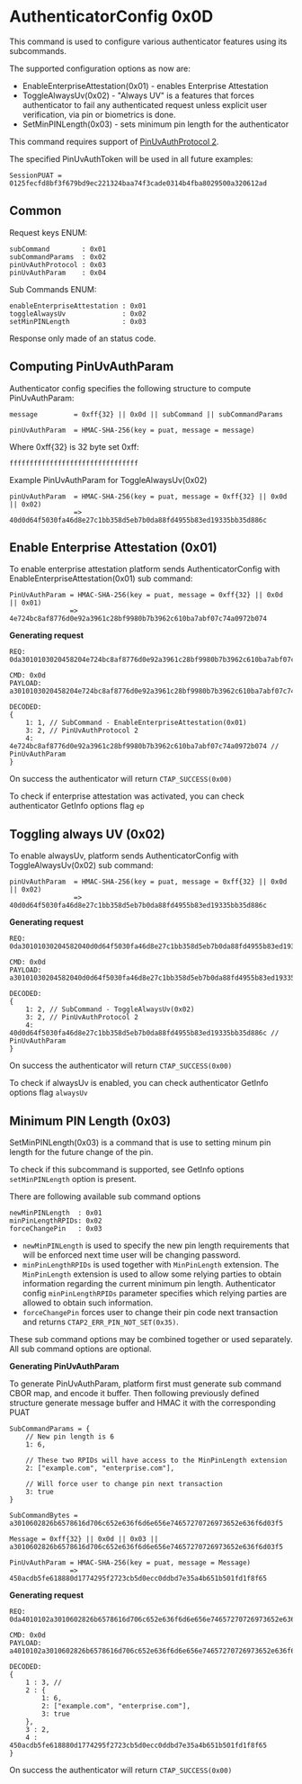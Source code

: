 # AuthenticatorConfig 0x0D

This command is used to configure various authenticator features using its subcommands.

The supported configuration options as now are:

- EnableEnterpriseAttestation(0x01) - enables Enterprise Attestation
- ToggleAlwaysUv(0x02) - "Always UV" is a features that forces authenticator to fail any authenticated request unless explicit user verification, via pin or biometrics is done.
- SetMinPINLength(0x03) - sets minimum pin length for the authenticator

This command requires support of [PinUvAuthProtocol 2](../Protocol/PinProtocol/2.md).


The specified PinUvAuthToken will be used in all future examples:

```
SessionPUAT = 0125fecfd8bf3f679bd9ec221324baa74f3cade0314b4fba8029500a320612ad
```

## Common

Request keys ENUM: 

```
subCommand        : 0x01
subCommandParams  : 0x02
pinUvAuthProtocol : 0x03
pinUvAuthParam    : 0x04
```

Sub Commands ENUM:

```
enableEnterpriseAttestation : 0x01
toggleAlwaysUv              : 0x02
setMinPINLength             : 0x03
```

Response only made of an status code.


## Computing PinUvAuthParam

Authenticator config specifies the following structure to compute PinUvAuthParam:

```
message         = 0xff{32} || 0x0d || subCommand || subCommandParams

pinUvAuthParam  = HMAC-SHA-256(key = puat, message = message)
```

Where 0xff{32} is 32 byte set 0xff:

`ffffffffffffffffffffffffffffffff`

Example PinUvAuthParam for ToggleAlwaysUv(0x02)

```
pinUvAuthParam  = HMAC-SHA-256(key = puat, message = 0xff{32} || 0x0d || 0x02)
                => 40d0d64f5030fa46d8e27c1bb358d5eb7b0da88fd4955b83ed19335bb35d886c
```

## Enable Enterprise Attestation (0x01)

To enable enterprise attestation platform sends AuthenticatorConfig with EnableEnterpriseAttestation(0x01) sub command:

```
PinUvAuthParam = HMAC-SHA-256(key = puat, message = 0xff{32} || 0x0d || 0x01)
               => 4e724bc8af8776d0e92a3961c28bf9980b7b3962c610ba7abf07c74a0972b074
```

**Generating request**
```
REQ: 0da3010103020458204e724bc8af8776d0e92a3961c28bf9980b7b3962c610ba7abf07c74a0972b074

CMD: 0x0d
PAYLOAD: a3010103020458204e724bc8af8776d0e92a3961c28bf9980b7b3962c610ba7abf07c74a0972b074

DECODED:
{
    1: 1, // SubCommand - EnableEnterpriseAttestation(0x01)
    3: 2, // PinUvAuthProtocol 2
    4: 4e724bc8af8776d0e92a3961c28bf9980b7b3962c610ba7abf07c74a0972b074 // PinUvAuthParam
}
```

On success the authenticator will return `CTAP_SUCCESS(0x00)`

To check if enterprise attestation was activated, you can check authenticator GetInfo options flag `ep`

## Toggling always UV (0x02)

To enable alwaysUv, platform sends AuthenticatorConfig with ToggleAlwaysUv(0x02) sub command:

```
pinUvAuthParam  = HMAC-SHA-256(key = puat, message = 0xff{32} || 0x0d || 0x02)
                => 40d0d64f5030fa46d8e27c1bb358d5eb7b0da88fd4955b83ed19335bb35d886c
```

**Generating request**
```
REQ: 0da30101030204582040d0d64f5030fa46d8e27c1bb358d5eb7b0da88fd4955b83ed19335bb35d886c

CMD: 0x0d
PAYLOAD: a30101030204582040d0d64f5030fa46d8e27c1bb358d5eb7b0da88fd4955b83ed19335bb35d886c

DECODED:
{
    1: 2, // SubCommand - ToggleAlwaysUv(0x02)
    3: 2, // PinUvAuthProtocol 2  
    4: 40d0d64f5030fa46d8e27c1bb358d5eb7b0da88fd4955b83ed19335bb35d886c // PinUvAuthParam
}
```

On success the authenticator will return `CTAP_SUCCESS(0x00)`

To check if alwaysUv is enabled, you can check authenticator GetInfo options flag `alwaysUv`
    

## Minimum PIN Length (0x03)

SetMinPINLength(0x03) is a command that is use to setting minum pin length for the future change of the pin.

To check if this subcommand is supported, see GetInfo options `setMinPINLength` option is present.

There are following available sub command options

```
newMinPINLength  : 0x01
minPinLengthRPIDs: 0x02
forceChangePin   : 0x03
```

- `newMinPINLength` is used to specify the new pin length requirements that will be enforced next time user will be changing password.
- `minPinLengthRPIDs` is used together with `MinPinLength` extension. The `MinPinLength` extension is used to allow some relying parties to obtain information regarding the current minimum pin length. Authenticator config `minPinLengthRPIDs` parameter specifies which relying parties are allowed to obtain such information.
- `forceChangePin` forces user to change their pin code next transaction and returns `CTAP2_ERR_PIN_NOT_SET(0x35)`.

These sub command options may be combined together or used separately. All sub command options are optional.


**Generating PinUvAuthParam**

To generate PinUvAuthParam, platform first must generate sub command CBOR map, and encode it buffer. Then following previously defined structure generate message buffer and HMAC it with the corresponding PUAT

```
SubCommandParams = {
    // New pin length is 6
    1: 6,
    
    // These two RPIDs will have access to the MinPinLength extension
    2: ["example.com", "enterprise.com"],

    // Will force user to change pin next transaction
    3: true
}

SubCommandBytes = a3010602826b6578616d706c652e636f6d6e656e74657270726973652e636f6d03f5

Message = 0xff{32} || 0x0d || 0x03 || a3010602826b6578616d706c652e636f6d6e656e74657270726973652e636f6d03f5

PinUvAuthParam = HMAC-SHA-256(key = puat, message = Message)
               => 450acdb5fe618880d1774295f2723cb5d0ecc0ddbd7e35a4b651b501fd1f8f65
```

**Generating request**
```
REQ: 0da4010102a3010602826b6578616d706c652e636f6d6e656e74657270726973652e636f6d03f50302045820450acdb5fe618880d1774295f2723cb5d0ecc0ddbd7e35a4b651b501fd1f8f65

CMD: 0x0d
PAYLOAD: a4010102a3010602826b6578616d706c652e636f6d6e656e74657270726973652e636f6d03f50302045820450acdb5fe618880d1774295f2723cb5d0ecc0ddbd7e35a4b651b501fd1f8f65

DECODED:
{
    1 : 3, // 
    2 : {
        1: 6,
        2: ["example.com", "enterprise.com"],
        3: true
    },
    3 : 2,
    4 : 450acdb5fe618880d1774295f2723cb5d0ecc0ddbd7e35a4b651b501fd1f8f65
}
```

On success the authenticator will return `CTAP_SUCCESS(0x00)`
